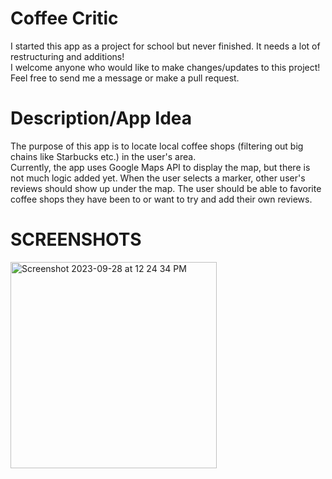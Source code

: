# Coffee Critic
I started this app as a project for school but never finished. It needs a lot of restructuring and additions!\
I welcome anyone who would like to make changes/updates to this project! Feel free to send me a message or make a pull request.

# Description/App Idea
The purpose of this app is to locate local coffee shops (filtering out big chains like Starbucks etc.) in the user's area.\
Currently, the app uses Google Maps API to display the map, but there is not much logic added yet.
When the user selects a marker, other user's reviews should show up under the map. 
The user should be able to favorite coffee shops they have been to or want to try and add their own reviews.

# SCREENSHOTS
<img width="330" alt="Screenshot 2023-09-28 at 12 24 34 PM" src="https://github.com/lmekeel/coffee_critic/assets/95368109/c56a2f49-7e1a-4bf1-82aa-ad60d4178c2f">

